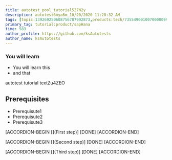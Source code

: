 ```yaml
---
title: autotest_pool_tutorial527N2y
description: autotest6mya6m_10/20/2020 11:28:32 AM
tags: [topic:139269250608756787992873,products:tech/73554900100700000996,tutorial:experience/advanced]
primary_tag: tutorial:product/sapHana
time: 583
author_profile: https://github.com/ksAutotests
author_name: ksAutotests
---
```

### You will learn
- You will learn this
- and that

autotest tutorial textZu4ZEO

## Prerequisites
- Prerequisute1
- Prerequisute2
- Prerequisute3

[ACCORDION-BEGIN [](First step)]
[DONE]
[ACCORDION-END]

[ACCORDION-BEGIN [](Second step)]
[DONE]
[ACCORDION-END]

[ACCORDION-BEGIN [](Third step)]
[DONE]
[ACCORDION-END]

